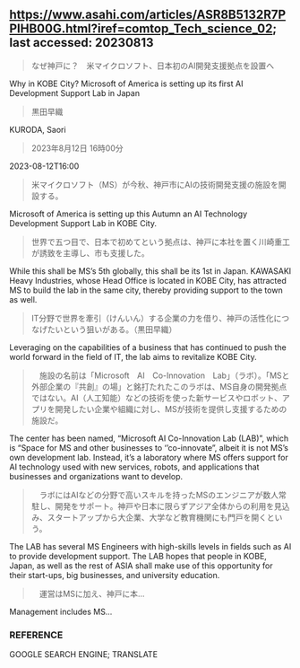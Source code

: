 ## https://www.asahi.com/articles/ASR8B5132R7PPIHB00G.html?iref=comtop_Tech_science_02; last accessed: 20230813

> なぜ神戸に？　米マイクロソフト、日本初のAI開発支援拠点を設置へ

Why in KOBE City? Microsoft of America is setting up its first AI Development Support Lab in Japan

> 黒田早織

KURODA, Saori

> 2023年8月12日 16時00分

2023-08-12T16:00

> 米マイクロソフト（MS）が今秋、神戸市にAIの技術開発支援の施設を開設する。

Microsoft of America is setting up this Autumn an AI Technology Development Support Lab in KOBE City.

> 世界で五つ目で、日本で初めてという拠点は、神戸に本社を置く川崎重工が誘致を主導し、市も支援した。

While this shall be MS’s 5th globally, this shall be its 1st in Japan. KAWASAKI Heavy Industries, whose Head Office is located in KOBE City, has attracted MS to build the lab in the same city, thereby providing support to the town as well. 

> IT分野で世界を牽引（けんいん）する企業の力を借り、神戸の活性化につなげたいという狙いがある。（黒田早織）

Leveraging on the capabilities of a business that has continued to push the world forward in the field of IT, the lab aims to revitalize KOBE City.

>　施設の名前は「Microsoft　AI　Co-Innovation　Lab」（ラボ）。「MSと外部企業の『共創』の場」と銘打たれたこのラボは、MS自身の開発拠点ではない。AI（人工知能）などの技術を使った新サービスやロボット、アプリを開発したい企業や組織に対し、MSが技術を提供し支援するための施設だ。

The center has been named, “Microsoft AI Co-Innovation Lab (LAB)”, which is “Space for MS and other businesses to ‘’co-innovate”, albeit it is not MS’s own development lab. Instead, it’s a laboratory where MS offers support for AI technology used with new services, robots, and applications that businesses and organizations want to develop.

>　ラボにはAIなどの分野で高いスキルを持ったMSのエンジニアが数人常駐し、開発をサポート。神戸や日本に限らずアジア全体からの利用を見込み、スタートアップから大企業、大学など教育機関にも門戸を開くという。

The LAB has several MS Engineers with high-skills levels in fields such as AI to provide development support. The LAB hopes that people in KOBE, Japan, as well as the rest of ASIA shall make use of this opportunity for their start-ups, big businesses, and university education.

>　運営はMSに加え、神戸に本…

Management includes MS…

### REFERENCE

GOOGLE SEARCH ENGINE; TRANSLATE
